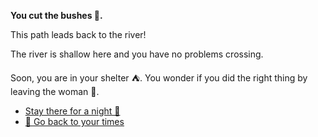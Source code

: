 **You cut the bushes 🌳.**

This path leads back to the river!

The river is shallow here and you have no problems crossing.

Soon, you are in your shelter ⛺. You wonder if you did the right thing by leaving the woman 👩.

- [Stay there for a night 🌙](10-3B)
- [🌠 Go back to your times](../1800-won)